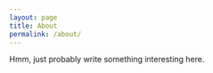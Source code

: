 ```yaml
---
layout: page
title: About
permalink: /about/
---
```


Hmm, just probably write something interesting here.
